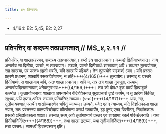 ```yaml
---
title: ४९ टिप्पणयः

---
```

- 4/164: E2: 5,45; E2: 2,27

____________________________________________


## प्रतिपत्तिर् वा शब्दस्य तत्प्रधानत्वात् // MS_४,२.११ //

प्रतिपत्तिर् वा शाखाप्रहरणम्, शब्दस्य तत्प्रधानत्वात्। शब्दो ऽत्र शाखाप्रधानः। कथम्? द्वितीयाश्रवणात्। नन्व् अन्यत्रैव सा द्वितीया, प्रस्तरे, न शाखायाम्। उच्यते, प्रस्तरे द्वितीयार्थः शाखायाम् अपि। कथम्? तुल्ययोगात् सह शाखया, एवं प्रस्तरः प्रहृतो भवति, यदि शाखापि प्रह्रियते। तेन तुल्ययोगे सहशब्दो ऽयम्। यदि प्रस्तरः प्रहरणे प्रधानम्, शाखापि प्रस्तरविशेषणम्, न तर्हि+++({4/165})+++ तुल्ययोगः। तस्माद् यः प्रस्तरे द्वितीयार्थः, स शाखायाम् अपि, अतः शाखा प्रधानम्। अपि च, तत्र तत्र शाखा गुणभूता, तस्याम् अन्यत्रोपदिश्यमानायाम् अनेकगुणभावः+++({4/166})+++। तत्र को दोषः? दृष्टं कार्यं हित्वादृष्टं कल्प्येत। कृतप्रयोजनायाः शाखाया अपनयनेन वेदिविवेचनात् सुखप्रचारो दृष्टं कार्यम्, न तु प्रहरेण किंचित् सूक्ष्मम् अपि दृष्टम् अस्ति, तस्मात् प्रतिपत्तिर् न्याय्या।
[४७६]+++({4/167})+++ आह, ननु तृतीयाश्रवणात् परार्थेन शाखोच्चारणेन भवितुं न्याय्यम्। उच्यते, भवेद् एतन् न्याय्यम्, यदि निर्ज्ञातकाला शाखा स्यात्, ततः प्रस्तरस्य कालपरिच्छेदाय कीर्त्यमाना परार्था उच्चार्येत, इह पुनर् एतद् विपरीतम्, निर्ज्ञातकालः प्रस्तरो ऽनिर्ज्ञातकाला शाखा। तस्मात् सत्य् अपि तृतीयाश्रवणे प्रस्तर एव शाखायाः कालं परिच्छेत्स्यति। यथा द्वितीयानिर्दिष्टः+++({4/168})+++, तथा शाखा द्रष्टव्या, यथा तृतीयानिर्दिष्टा+++({4/169})+++, तथा प्रस्तरः। सामर्थ्यं हि बलवत्तरम् इति।
